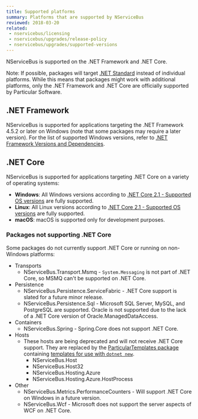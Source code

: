 ```yaml
---
title: Supported platforms
summary: Platforms that are supported by NServiceBus
reviewed: 2018-03-20
related:
 - nservicebus/licensing
 - nservicebus/upgrades/release-policy
 - nservicebus/upgrades/supported-versions
---
```


NServiceBus is supported on the .NET Framework and .NET Core.

Note: If possible, packages will target [.NET Standard](https://docs.microsoft.com/en-us/dotnet/standard/net-standard) instead of individual platforms. While this means that packages might work with additional platforms, only the .NET Framework and .NET Core are officially supported by Particular Software.


## .NET Framework

NServiceBus is supported for applications targeting the .NET Framework 4.5.2 or later on Windows (note that some packages may require a later version). For the list of supported Windows versions, refer to [.NET Framework Versions and Dependencies](https://docs.microsoft.com/en-us/dotnet/framework/migration-guide/versions-and-dependencies).


## .NET Core

NServiceBus is supported for applications targeting .NET Core on a variety of operating systems:

* **Windows**: All Windows versions according to [.NET Core 2.1 - Supported OS versions](https://github.com/dotnet/core/blob/master/release-notes/2.1/2.1-supported-os.md) are fully supported.
* **Linux**: All Linux versions according to [.NET Core 2.1 - Supported OS versions](https://github.com/dotnet/core/blob/master/release-notes/2.1/2.1-supported-os.md) are fully supported.
* **macOS**: macOS is supported only for development purposes.

### Packages not supporting .NET Core

Some packages do not currently support .NET Core or running on non-Windows platforms:

* Transports
  * NServiceBus.Transport.Msmq - `System.Messaging` is not part of .NET Core, so MSMQ can't be supported on .NET Core.
* Persistence
  * NServiceBus.Persistence.ServiceFabric - .NET Core support is slated for a future minor release.
  * NServiceBus.Persistence.Sql - Microsoft SQL Server, MySQL, and PostgreSQL are supported. Oracle is not supported due to the lack of a .NET Core version of Oracle.ManagedDataAccess.
* Containers
  * NServiceBus.Spring - Spring.Core does not support .NET Core.
* Hosts
  * These hosts are being deprecated and will not receive .NET Core support. They are replaced by the [ParticularTemplates package](https://www.nuget.org/packages/ParticularTemplates) containing [templates for use with `dotnet new`](/nservicebus/dotnet-templates.md).
    * NServiceBus.Host
    * NServiceBus.Host32
    * NServiceBus.Hosting.Azure
    * NServiceBus.Hosting.Azure.HostProcess
* Other
  * NServiceBus.Metrics.PerformanceCounters - Will support .NET Core on Windows in a future version.
  * NServiceBus.Wcf - Microsoft does not support the server aspects of WCF on .NET Core.
